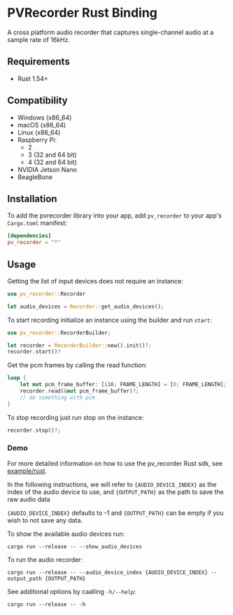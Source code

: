 # PVRecorder Rust Binding

A cross platform audio recorder that captures single-channel audio at a sample rate of 16kHz.

## Requirements

- Rust 1.54+

## Compatibility

- Windows (x86_64)
- macOS (x86_64)
- Linux (x86_64)
- Raspberry Pi:
    - 2
    - 3 (32 and 64 bit)
    - 4 (32 and 64 bit)
- NVIDIA Jetson Nano
- BeagleBone

## Installation

To add the pvrecorder library into your app, add `pv_recorder` to your app's `Cargo.toml` manifest:
```toml
[dependencies]
pv_recorder = "*"
```

## Usage

Getting the list of input devices does not require an instance:

```rust
use pv_recorder::Recorder

let audio_devices = Recorder::get_audio_devices();
```

To start recording initialize an instance using the builder and run `start`:

```rust
use pv_recorder::RecorderBuilder;

let recorder = RecorderBuilder::new().init()?;
recorder.start()?
```

Get the pcm frames by calling the read function:

```rust
loop {
    let mut pcm_frame_buffer: [i16; FRAME_LENGTH] = [0; FRAME_LENGTH];
    recorder.read(&mut pcm_frame_buffer)?;
    // do something with pcm
}
```

To stop recording just run stop on the instance:

```rust
recorder.stop()?;
```

### Demo

For more detailed information on how to use the pv_recorder Rust sdk, see [example/rust](example/rust).

In the following instructions, we will refer to  `{AUDIO_DEVICE_INDEX}` as the index of the audio device to use, and `{OUTPUT_PATH}` as the path to save the raw audio data

`{AUDIO_DEVICE_INDEX}` defaults to -1 and `{OUTPUT_PATH}` can be empty if you wish to not save any data.

To show the available audio devices run:

```console
cargo run --release -- --show_audio_devices
```

To run the audio recorder:

```console
cargo run --release -- --audio_device_index {AUDIO_DEVICE_INDEX} --output_path {OUTPUT_PATH}
```

See additional options by caalling `-h/--help`:

```console
cargo run --release -- -h
```
